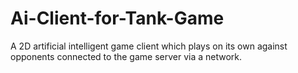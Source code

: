 Ai-Client-for-Tank-Game
=======================

A 2D artificial intelligent game client which plays on its own against opponents connected to the game server via a network.
